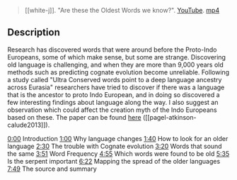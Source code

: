 > [[white-j]]. "Are these the Oldest Words we know?". [YouTube](https://youtu.be/wImYd_5IZjE). [mp4](white-j2021-words.mp4)

## Description
Research has discovered words that were around before the Proto-Indo Europeans, some of which make sense, but some are strange. Discovering old language is challenging, and when they are more than 9,000 years old methods such as predicting cognate evolution become unreliable. Following a study called "Ultra Conserved words point to a deep language ancestry across Eurasia" researchers have tried to discover if there was a language that is the ancestor to proto Indo European, and in doing so discovered a few interesting findings about language along the way. I also suggest an observation which could affect the creation myth of the Indo Europeans based on these. The paper can be found [here](https://www.youtube.com/redirect?event=video_description&redir_token=QUFFLUhqa3NfYXdzR19Va2pLOVppbXdRaXNtajJLemZZZ3xBQ3Jtc0ttbU1DbEZuT3pqcmRHdmVzWGdsQ3V4MHNlSW1oemVLelkwVktnQm8tTlBQQU9vdE5HaHgzLUVEWXFYWkZSZVRFeExuUWI2V1h3dWlHdmJ0SWYzVDhVTENOOThZRVQ2d3E2ZHYzLXFiZ2hpUmtVa1c0cw&q=https%3A%2F%2Fwww.researchgate.net%2Fpublication%2F236644088_Ultraconserved_words_point_to_deep_language_ancestry_across_Eurasia) ([[pagel-atkinson-calude2013]]).

[0:00](https://www.youtube.com/watch?v=wImYd_5IZjE&list=PLru2Z4KGjAVIOyMEKaYcgIUrdOBHhuoBe&index=6&t=0s) Introduction
[1:00](https://www.youtube.com/watch?v=wImYd_5IZjE&list=PLru2Z4KGjAVIOyMEKaYcgIUrdOBHhuoBe&index=6&t=60s) Why language changes
[1:40](https://www.youtube.com/watch?v=wImYd_5IZjE&list=PLru2Z4KGjAVIOyMEKaYcgIUrdOBHhuoBe&index=6&t=100s) How to look for an older language
[2:30](https://www.youtube.com/watch?v=wImYd_5IZjE&list=PLru2Z4KGjAVIOyMEKaYcgIUrdOBHhuoBe&index=6&t=150s) The trouble with Cognate evolution
[3:20](https://www.youtube.com/watch?v=wImYd_5IZjE&list=PLru2Z4KGjAVIOyMEKaYcgIUrdOBHhuoBe&index=6&t=200s) Words that sound the same
[3:51](https://www.youtube.com/watch?v=wImYd_5IZjE&list=PLru2Z4KGjAVIOyMEKaYcgIUrdOBHhuoBe&index=6&t=231s) Word Frequency
[4:55](https://www.youtube.com/watch?v=wImYd_5IZjE&list=PLru2Z4KGjAVIOyMEKaYcgIUrdOBHhuoBe&index=6&t=295s) Which words were found to be old
[5:35](https://www.youtube.com/watch?v=wImYd_5IZjE&list=PLru2Z4KGjAVIOyMEKaYcgIUrdOBHhuoBe&index=6&t=335s) Is the serpent important
[6:22](https://www.youtube.com/watch?v=wImYd_5IZjE&list=PLru2Z4KGjAVIOyMEKaYcgIUrdOBHhuoBe&index=6&t=382s) Mapping the spread of the older languages 
[7:49](https://www.youtube.com/watch?v=wImYd_5IZjE&list=PLru2Z4KGjAVIOyMEKaYcgIUrdOBHhuoBe&index=6&t=469s) The source and summary